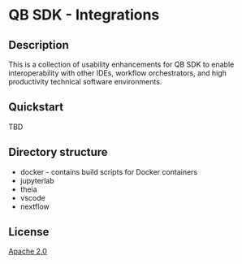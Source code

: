 # QB SDK - Integrations

## Description
This is a collection of usability enhancements for QB SDK to enable interoperability with other IDEs, workflow orchestrators, and high productivity technical software environments.

## Quickstart
TBD

## Directory structure
- docker - contains build scripts for Docker containers
- jupyterlab
- theia
- vscode
- nextflow

## License
[Apache 2.0](LICENSE)

